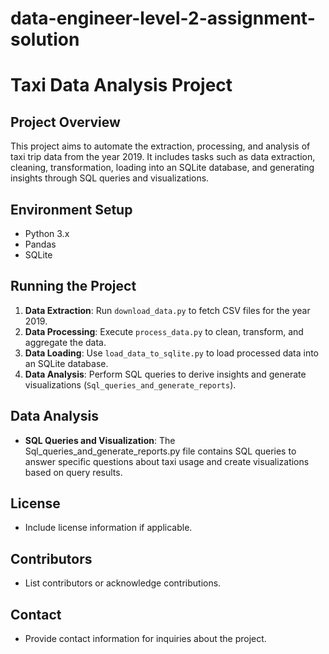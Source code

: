 # data-engineer-level-2-assignment-solution

# Taxi Data Analysis Project

## Project Overview
This project aims to automate the extraction, processing, and analysis of taxi trip data from the year 2019. It includes tasks such as data extraction, cleaning, transformation, loading into an SQLite database, and generating insights through SQL queries and visualizations.

## Environment Setup
- Python 3.x
- Pandas
- SQLite

## Running the Project
1. **Data Extraction**: Run `download_data.py` to fetch CSV files for the year 2019.
2. **Data Processing**: Execute `process_data.py` to clean, transform, and aggregate the data.
3. **Data Loading**: Use `load_data_to_sqlite.py` to load processed data into an SQLite database.
4. **Data Analysis**: Perform SQL queries to derive insights and generate visualizations (`Sql_queries_and_generate_reports`).

## Data Analysis
- **SQL Queries and Visualization**: The Sql_queries_and_generate_reports.py file contains SQL queries to answer specific questions about taxi usage and create visualizations based on query results.

## License
- Include license information if applicable.

## Contributors
- List contributors or acknowledge contributions.

## Contact
- Provide contact information for inquiries about the project.
